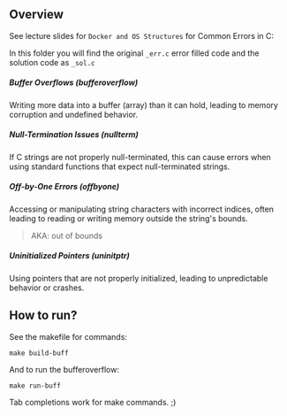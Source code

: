 ## Overview

See lecture slides for `Docker and OS Structures` for Common Errors in C:

In this folder you will find the original `_err.c` error filled code and the solution code as `_sol.c`

##### Buffer Overflows (bufferoverflow)
Writing more data into a buffer (array) than it can hold, leading to memory corruption and undefined behavior.

##### Null-Termination Issues (nullterm)
If C strings are not properly null-terminated, this can cause errors when using standard functions that expect null-terminated strings.

##### Off-by-One Errors (offbyone)
Accessing or manipulating string characters with incorrect indices, often leading to reading or writing memory outside the string's bounds.
> AKA: out of bounds

##### Uninitialized Pointers (uninitptr)
Using pointers that are not properly initialized, leading to unpredictable behavior or crashes.


## How to run?

See the makefile for commands:
```
make build-buff
```

And to run the bufferoverflow:
```
make run-buff
```

Tab completions work for make commands. ;)